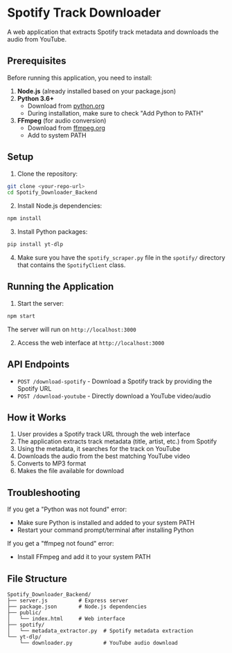 # Spotify Track Downloader

A web application that extracts Spotify track metadata and downloads the audio from YouTube.

## Prerequisites

Before running this application, you need to install:

1. **Node.js** (already installed based on your package.json)
2. **Python 3.6+** 
   - Download from [python.org](https://www.python.org/downloads/)
   - During installation, make sure to check "Add Python to PATH"
3. **FFmpeg** (for audio conversion)
   - Download from [ffmpeg.org](https://ffmpeg.org/download.html)
   - Add to system PATH

## Setup

1. Clone the repository:
```bash
git clone <your-repo-url>
cd Spotify_Downloader_Backend
```

2. Install Node.js dependencies:
```bash
npm install
```

3. Install Python packages:
```bash
pip install yt-dlp
```

4. Make sure you have the `spotify_scraper.py` file in the `spotify/` directory that contains the `SpotifyClient` class.

## Running the Application

1. Start the server:
```bash
npm start
```

The server will run on `http://localhost:3000`

2. Access the web interface at `http://localhost:3000`

## API Endpoints

- `POST /download-spotify` - Download a Spotify track by providing the Spotify URL
- `POST /download-youtube` - Directly download a YouTube video/audio

## How it Works

1. User provides a Spotify track URL through the web interface
2. The application extracts track metadata (title, artist, etc.) from Spotify
3. Using the metadata, it searches for the track on YouTube
4. Downloads the audio from the best matching YouTube video
5. Converts to MP3 format
6. Makes the file available for download

## Troubleshooting

If you get a "Python was not found" error:
- Make sure Python is installed and added to your system PATH
- Restart your command prompt/terminal after installing Python

If you get a "ffmpeg not found" error:
- Install FFmpeg and add it to your system PATH

## File Structure

```
Spotify_Downloader_Backend/
├── server.js          # Express server
├── package.json       # Node.js dependencies
├── public/
│   └── index.html     # Web interface
├── spotify/
│   └── metadata_extractor.py  # Spotify metadata extraction
└── yt-dlp/
    └── downloader.py          # YouTube audio download
```